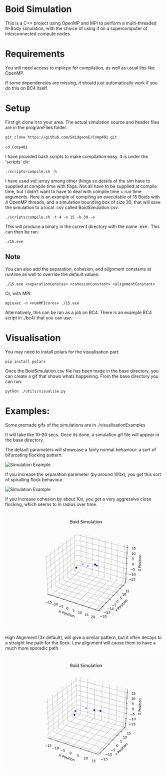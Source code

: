 # Boid Simulation

This is a C++ project using OpenMP and MPI to perform a multi-threaded N-Body simulation, with the choice of using it on a supercomputer of interconnected compute nodes.

# Requirements

You will need access to mpiicpx for compilation, as well as usual libs like OpenMP.

If some dependencies are missing, it should just automatically work if you do this on BC4 itself.

# Setup

First git clone it to your area. The actual simulation source and header files are in the programFiles folder. 

```
git clone https://github.com/SmidgeonE/Comp401.git

cd Comp401
```

I have provided bash scripts to make compilation easy. It is under the 'scripts' dir:

```
./scripts/compile.sh -h
```

I have used std::array among other things so details of the sim have to supplied at compile time with flags. Not all have to be supplied at compile time, but I didn't want to have to deal with compile time + run time arguments.
Here is an example of compiling an executable of 15 Boids with 4 OpenMP threads, and a simulation bounding box of size 30, that will save the simulation to a local .csv called BoidSimulation.csv:

```
./scripts/compile.sh -t 4 -n 15 -b 30 -o
```

This will produce a binary in the current directory with the name <numBoids>.exe . This can then be ran:

```
./15.exe
```

## Note

You can also add the separation, cohesion, and alignment constants at runtime as well to override the default values:

```
./15.exe <separationConstas> <cohesionConstant> <alignmentConstant>
```


Or, with MPI:

```
mpiexec -n <numMPIcores> ./15.exe
```

Alternatively, this can be ran as a job on BC4. There is an example BC4 script in ./bc4/ that you can use.

# Visualisation

You may need to install polars for the visualisation part: 

```
pip install polars
```


Once the BoidSimulation.csv file has been made in the base directory, you can create a gif that shows whats happening. From the base directory you can run:

```
python ./utils/visualise.py
```

# Examples:

Some premade gifs of the simulations are in ./visualisationExamples

It will take like 10-20 secs. Once its done, a simulation.gif file will appear in the base directory.


The default parameters will showcase a fairly normal behaviour: a sort of bifurcating flocking pattern.

![Simulation Example](./visualisationExamples/standard20.gif)

If you increase the separation parameter (by around 100x), you get this sort of spiralling flock behaviour.


![Simulation Example](./visualisationExamples/highSeparation.gif)



If you increase cohesion by about 10x, you get a very aggressive close flocking, which seems to in radius over time.

![Simulation Example](./visualisationExamples/highCohesion.gif)


High Alignment (3x default), will give a similar pattern, but it often decays to a straight line path for the flock. Low alignment will cause them to have a much more sporadic path.

![Simulation Example](./visualisationExamples/lowAlignment.gif)







